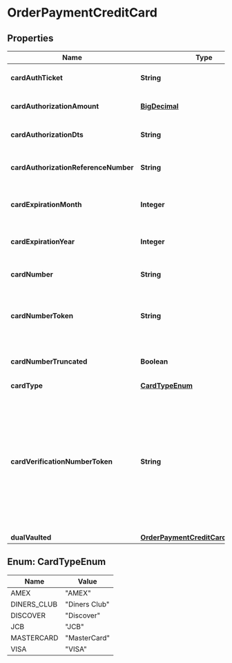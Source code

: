 
# OrderPaymentCreditCard

## Properties
Name | Type | Description | Notes
------------ | ------------- | ------------- | -------------
**cardAuthTicket** | **String** | Card authorization ticket |  [optional]
**cardAuthorizationAmount** | [**BigDecimal**](BigDecimal.md) | Card authorization amount |  [optional]
**cardAuthorizationDts** | **String** | Card authorization date/time |  [optional]
**cardAuthorizationReferenceNumber** | **String** | Card authorization reference number |  [optional]
**cardExpirationMonth** | **Integer** | Card expiration month (1-12) |  [optional]
**cardExpirationYear** | **Integer** | Card expiration year (Four digit year) |  [optional]
**cardNumber** | **String** | Card number (masked to last 4) |  [optional]
**cardNumberToken** | **String** | Card number token from hosted fields used to update the card number |  [optional]
**cardNumberTruncated** | **Boolean** | True if the card has been truncated |  [optional]
**cardType** | [**CardTypeEnum**](#CardTypeEnum) | Card type |  [optional]
**cardVerificationNumberToken** | **String** | Card verification number token from hosted fields, only for import/insert of new orders, completely ignored for updates, and always null/empty for queries |  [optional]
**dualVaulted** | [**OrderPaymentCreditCardDualVaulted**](OrderPaymentCreditCardDualVaulted.md) |  |  [optional]


<a name="CardTypeEnum"></a>
## Enum: CardTypeEnum
Name | Value
---- | -----
AMEX | &quot;AMEX&quot;
DINERS_CLUB | &quot;Diners Club&quot;
DISCOVER | &quot;Discover&quot;
JCB | &quot;JCB&quot;
MASTERCARD | &quot;MasterCard&quot;
VISA | &quot;VISA&quot;




